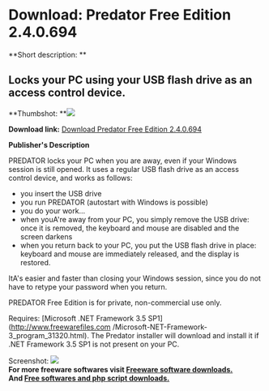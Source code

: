 # Download: Predator Free Edition 2.4.0.694

**Short description: **

## Locks your PC using your USB flash drive as an access control device.

  
**Thumbshot: **![](http://www.freewarefiles.com/screenshot/predator2_md.jpg)   
  
**Download link:** [Download Predator Free Edition 2.4.0.694](http://freesoftwares.boysofts.com/Predator-Free-Edition_program_57014.html)  
  

**Publisher's Description**  
  

PREDATOR locks your PC when you are away, even if your Windows session is
still opened. It uses a regular USB flash drive as an access control device,
and works as follows:

  * you insert the USB drive 
  * you run PREDATOR (autostart with Windows is possible) 
  * you do your work... 
  * when youA're away from your PC, you simply remove the USB drive: once it is removed, the keyboard and mouse are disabled and the screen darkens 
  * when you return back to your PC, you put the USB flash drive in place: keyboard and mouse are immediately released, and the display is restored. 

ItA's easier and faster than closing your Windows session, since you do not
have to retype your password when you return.

PREDATOR Free Edition is for private, non-commercial use only.

Requires: [Microsoft .NET Framework 3.5 SP1](http://www.freewarefiles.com
/Microsoft-NET-Framework-3_program_31320.html). The Predator installer will
download and install it if .NET Framework 3.5 SP1 is not present on your PC.

  
  
Screenshot: ![](http://www.freewarefiles.com/screenshot/predator2.jpg)  
**For more freeware softwares visit [Freeware software downloads.](http://freesoftwares.boysofts.com/)**   
**And [Free softwares and php script downloads.](http://www.boysofts.com/)**

